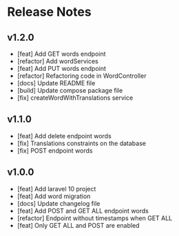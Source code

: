 # Release Notes

## v1.2.0

-   [feat] Add GET words endpoint
-   [refactor] Add wordServices
-   [feat] Add PUT words endpoint
-   [refactor] Refactoring code in WordController
-   [docs] Update README file
-   [build] Update compose package file
-   [fix] createWordWithTranslations service

## v1.1.0

-   [feat] Add delete endpoint words
-   [fix] Translations constraints on the database
-   [fix] POST endpoint words

## v1.0.0

-   [feat] Add laravel 10 project
-   [feat] Add word migration
-   [docs] Update changelog file
-   [feat] Add POST and GET ALL endpoint words
-   [refactor] Endpoint without timestamps when GET ALL
-   [feat] Only GET ALL and POST are enabled
